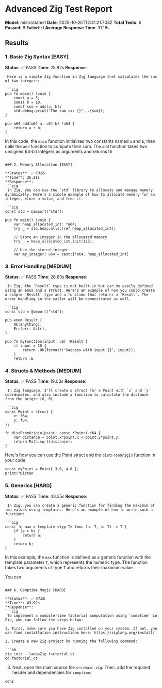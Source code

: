 # Advanced Zig Test Report

**Model**: mistral:latest
**Date**: 2025-10-26T12:31:21.708Z
**Total Tests**: 6
**Passed**: 6
**Failed**: 0
**Average Response Time**: 31.16s

## Results

### 1. Basic Zig Syntax [EASY]

**Status**: ✅ PASS
**Time**: 25.82s
**Response**:
```zig
 Here is a simple Zig function in Zig language that calculates the sum of two integers:

```zig
pub fn main() !void {
    const a = 5;
    const b = 10;
    const sum = add(a, b);
    std.debug.print("The sum is: {}", .{sum});
}

pub u64 add(u64 a, u64 b) !u64 {
    return a + b;
}
```

In this code, the `main` function initializes two constants named `a` and `b`, then calls the `add` function to compute their sum. The `add` function takes two unsigned 64-bit integers as arguments and returns th
```

### 2. Memory Allocation [EASY]

**Status**: ✅ PASS
**Time**: 26.21s
**Response**:
```zig
 In Zig, you can use the `std` library to allocate and manage memory dynamically. Here's a simple example of how to allocate memory for an integer, store a value, and free it.

```zig
const std = @import("std");

pub fn main() !void {
    var heap_allocated_int: *u64;
    try _ = std.heap.alloc(ref heap_allocated_int);

    // Store an integer in the allocated memory
    try _ = heap_allocated_int.init(123);

    // Use the stored integer
    var my_integer: u64 = cast![*u64; heap_allocated_int]
```

### 3. Error Handling [MEDIUM]

**Status**: ✅ PASS
**Time**: 28.60s
**Response**:
```zig
 In Zig, the `Result` type is not built-in but can be easily defined using an enum and a struct. Here's an example of how you could create a simple `Result` type and a function that returns a `Result`. The error handling in the caller will be demonstrated as well.

```zig
const std = @import("std");

pub enum Result {
    Ok(anything),
    Err(err: &str),
}

pub fn myFunction(input: u8) !Result {
    if input > 10 {
        return .Ok(format!("Success with input {}", input));
    }
    return .E
```

### 4. Structs & Methods [MEDIUM]

**Status**: ✅ PASS
**Time**: 19.03s
**Response**:
```zig
 In Zig language, I'll create a struct for a Point with `x` and `y` coordinates, and also include a function to calculate the distance from the origin (0, 0).

```zig
const Point = struct {
    x: f64,
    y: f64,
};

fn distFromOrigin(point: const *Point) f64 {
    var distance = point.x*point.x + point.y*point.y;
    return Math.sqrt(distance);
}
```

Here's how you can use the Point struct and the `distFromOrigin` function in your code:

```zig
const myPoint = Point{ 3.0, 4.0 };
print("Distan
```

### 5. Generics [HARD]

**Status**: ✅ PASS
**Time**: 43.35s
**Response**:
```zig
 In Zig, you can create a generic function for finding the maximum of two values using templates. Here's an example of how to write such a function:

```zig
const fn max = template <typ T> func (a: T, b: T) -> T {
    if (a > b) {
        return a;
    }
    return b;
}
```

In this example, the `max` function is defined as a generic function with the template parameter `T`, which represents the numeric type. The function takes two arguments of type `T` and returns their maximum value.

You can 
```

### 6. Comptime Magic [HARD]

**Status**: ✅ PASS
**Time**: 43.92s
**Response**:
```zig
 To implement a compile-time factorial computation using `comptime` in Zig, you can follow the steps below:

1. First, make sure you have Zig installed on your system. If not, you can find installation instructions here: https://ziglang.org/install/

2. Create a new Zig project by running the following command:

```sh
zig init --lang=Zig factorial_ct
cd factorial_ct
```

3. Next, open the main source file `src/main.zig`. Then, add the required header and dependencies for `comptime`:

```zig
cons
```


